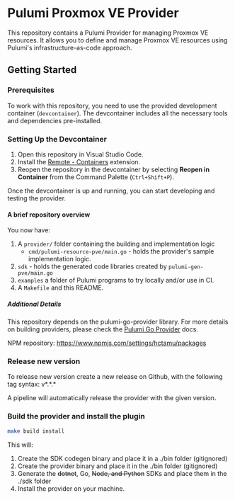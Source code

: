 # Pulumi Proxmox VE Provider

This repository contains a Pulumi Provider for managing Proxmox VE resources. It allows you to define and manage Proxmox VE resources using Pulumi's infrastructure-as-code approach.

## Getting Started

### Prerequisites

To work with this repository, you need to use the provided development container (`devcontainer`). The devcontainer includes all the necessary tools and dependencies pre-installed.

### Setting Up the Devcontainer

1. Open this repository in Visual Studio Code.
2. Install the [Remote - Containers](https://marketplace.visualstudio.com/items?itemName=ms-vscode-remote.remote-containers) extension.
3. Reopen the repository in the devcontainer by selecting **Reopen in Container** from the Command Palette (`Ctrl+Shift+P`).

Once the devcontainer is up and running, you can start developing and testing the provider.

#### A brief repository overview

You now have:

1. A `provider/` folder containing the building and implementation logic
    - `cmd/pulumi-resource-pve/main.go` - holds the provider's sample implementation logic.
2. `sdk` - holds the generated code libraries created by `pulumi-gen-pve/main.go`
3. `examples` a folder of Pulumi programs to try locally and/or use in CI.
4. A `Makefile` and this README.

##### Additional Details

This repository depends on the pulumi-go-provider library. For more details on building providers, please check the [Pulumi Go Provider](https://github.com/pulumi/pulumi-go-provider) docs.

NPM repository: <https://www.npmjs.com/settings/hctamu/packages>

### Release new version

To release new version create a new release on Github, with the following tag syntax: v*.\*.\*

A pipeline will automatically release the provider with the given version.


### Build the provider and install the plugin

```bash
make build install
```

This will:

1. Create the SDK codegen binary and place it in a ./bin folder (gitignored)
2. Create the provider binary and place it in the ./bin folder (gitignored)
3. Generate the ~~dotnet~~, Go, ~~Node, and Python~~ SDKs and place them in the ./sdk folder
4. Install the provider on your machine.
